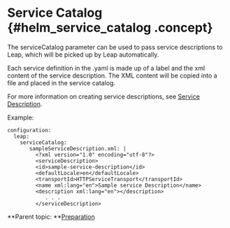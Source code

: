 # Service Catalog {#helm_service_catalog .concept}

The serviceCatalog parameter can be used to pass service descriptions to Leap, which will be picked up by Leap automatically.

Each service definition in the .yaml is made up of a label and the xml content of the service description. The XML content will be copied into a file and placed in the service catalog.

For more information on creating service descriptions, see [Service Description](ref_service_service_description.md).

Example:

``` {#codeblock_n2n_fkt_gxb}
configuration:
  leap:
    serviceCatalog:
       sampleServiceDescription.xml: |
         <?xml version="1.0" encoding="utf-8"?>
         <serviceDescription>
         <id>sample-service-description</id>
         <defaultLocale>en</defaultLocale>
         <transportId>HTTPServiceTransport</transportId>
         <name xml:lang="en">Sample service Description</name>
         <description xml:lang="en"></description>
            . . . 
         </serviceDescription>
```

**Parent topic: **[Preparation](helm_preparation.md)

